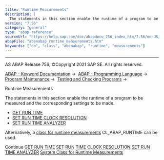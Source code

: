 ```yaml
---
title: "Runtime Measurements"
description: |
  The statements in this section enable the runtime of a program to be measured and the corresponding settings to be made. -   GET RUN TIME(https://help.sap.com/doc/abapdocu_756_index_htm/7.56/en-US/abapget_run_time.htm) -   SET RUN TIME CLOCK RESOLUTION(https://help.sap.com/doc/abapdocu_756_index
version: "7.56"
category: "general"
type: "abap-reference"
sourceUrl: "https://help.sap.com/doc/abapdocu_756_index_htm/7.56/en-US/abenabap_runtime_measurements.htm"
abapFile: "abenabap_runtime_measurements.htm"
keywords: ["do", "class", "abenabap", "runtime", "measurements"]
---
```


* * *

AS ABAP Release 756, ©Copyright 2021 SAP SE. All rights reserved.

[ABAP - Keyword Documentation](https://help.sap.com/doc/abapdocu_756_index_htm/7.56/en-US/abenabap.htm) →  [ABAP - Programming Language](https://help.sap.com/doc/abapdocu_756_index_htm/7.56/en-US/abenabap_reference.htm) →  [Program Maintenance](https://help.sap.com/doc/abapdocu_756_index_htm/7.56/en-US/abenprogram_editing.htm) →  [Testing and Checking Programs](https://help.sap.com/doc/abapdocu_756_index_htm/7.56/en-US/abenabap_tests.htm) → 

Runtime Measurements

The statements in this section enable the runtime of a program to be measured and the corresponding settings to be made.

-   [GET RUN TIME](https://help.sap.com/doc/abapdocu_756_index_htm/7.56/en-US/abapget_run_time.htm)
-   [SET RUN TIME CLOCK RESOLUTION](https://help.sap.com/doc/abapdocu_756_index_htm/7.56/en-US/abapset_run_time_clock_resolution.htm)
-   [SET RUN TIME ANALYZER](https://help.sap.com/doc/abapdocu_756_index_htm/7.56/en-US/abapset_run_time_analyzer.htm)

Alternatively, a [class for runtime measurements](https://help.sap.com/doc/abapdocu_756_index_htm/7.56/en-US/abencl_abap_runtime.htm) CL\_ABAP\_RUNTIME can be used.

Continue
[GET RUN TIME](https://help.sap.com/doc/abapdocu_756_index_htm/7.56/en-US/abapget_run_time.htm)
[SET RUN TIME CLOCK RESOLUTION](https://help.sap.com/doc/abapdocu_756_index_htm/7.56/en-US/abapset_run_time_clock_resolution.htm)
[SET RUN TIME ANALYZER](https://help.sap.com/doc/abapdocu_756_index_htm/7.56/en-US/abapset_run_time_analyzer.htm)
[System Class for Runtime Measurements](https://help.sap.com/doc/abapdocu_756_index_htm/7.56/en-US/abencl_abap_runtime.htm)